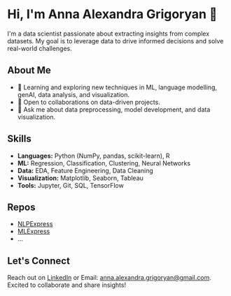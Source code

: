 # Hi, I'm Anna Alexandra Grigoryan 👋

I'm a data scientist passionate about extracting insights from complex datasets. My goal is to leverage data to drive informed decisions and solve real-world challenges.

## About Me

- 🔭 Learning and exploring new techniques in ML, language modelling, genAI, data analysis, and visualization.
- 👯 Open to collaborations on data-driven projects.
- 💬 Ask me about data preprocessing, model development, and data visualization.

## Skills

- **Languages:** Python (NumPy, pandas, scikit-learn), R
- **ML:** Regression, Classification, Clustering, Neural Networks
- **Data:** EDA, Feature Engineering, Data Cleaning
- **Visualization:** Matplotlib, Seaborn, Tableau
- **Tools:** Jupyter, Git, SQL, TensorFlow

## Repos

- [NLPExpress](link_to_project1) 
- [MLExpress](link_to_project2)
- ...

## Let's Connect

Reach out on [LinkedIn](https://www.linkedin.com/in/annaalexandragrigoryan/) or Email: anna.alexandra.grigoryan@gmail.com. Excited to collaborate and share insights!
